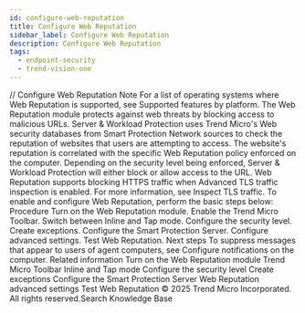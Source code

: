 ```yaml
---
id: configure-web-reputation
title: Configure Web Reputation
sidebar_label: Configure Web Reputation
description: Configure Web Reputation
tags:
  - endpoint-security
  - trend-vision-one
---
```


/*<![CDATA[*/ $('#title').html($('meta[name=map-description]').attr('content')); /*]]>*/ Configure Web Reputation Note For a list of operating systems where Web Reputation is supported, see Supported features by platform. The Web Reputation module protects against web threats by blocking access to malicious URLs. Server & Workload Protection uses Trend Micro's Web security databases from Smart Protection Network sources to check the reputation of websites that users are attempting to access. The website's reputation is correlated with the specific Web Reputation policy enforced on the computer. Depending on the security level being enforced, Server & Workload Protection will either block or allow access to the URL. Web Reputation supports blocking HTTPS traffic when Advanced TLS traffic inspection is enabled. For more information, see Inspect TLS traffic. To enable and configure Web Reputation, perform the basic steps below: Procedure Turn on the Web Reputation module. Enable the Trend Micro Toolbar. Switch between Inline and Tap mode. Configure the security level. Create exceptions. Configure the Smart Protection Server. Configure advanced settings. Test Web Reputation. Next steps To suppress messages that appear to users of agent computers, see Configure notifications on the computer. Related information Turn on the Web Reputation module Trend Micro Toolbar Inline and Tap mode Configure the security level Create exceptions Configure the Smart Protection Server Web Reputation advanced settings Test Web Reputation © 2025 Trend Micro Incorporated. All rights reserved.Search Knowledge Base
